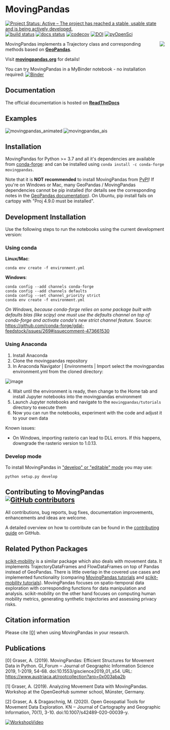 # MovingPandas

[![Project Status: Active – The project has reached a stable, usable state and is being actively developed.](https://www.repostatus.org/badges/latest/active.svg)](https://www.repostatus.org/#active)
[![build status](https://travis-ci.com/anitagraser/movingpandas.svg?branch=master)](https://travis-ci.com/anitagraser/movingpandas)
[![docs status](https://readthedocs.org/projects/movingpandas/badge/?version=latest)](https://movingpandas.readthedocs.io/en/latest/)
[![codecov](https://codecov.io/gh/anitagraser/movingpandas/branch/master/graph/badge.svg)](https://codecov.io/gh/anitagraser/movingpandas)
[![DOI](https://zenodo.org/badge/161995245.svg)](https://zenodo.org/badge/latestdoi/161995245)
[![pyOpenSci](https://camo.githubusercontent.com/63ff31cdb80a06361e53ac2b9ac0d184118ebd0b/68747470733a2f2f74696e7975726c2e636f6d2f7932326e62387570)](https://github.com/pyOpenSci/software-review/issues/18)

<img align="right" src="https://anitagraser.github.io/movingpandas/pics/movingpandas.png">

MovingPandas implements a Trajectory class and corresponding methods based on **[GeoPandas](https://geopandas.org)**.

Visit **[movingpandas.org](http://movingpandas.org)** for details! 

You can try MovingPandas in a MyBinder notebook - no installation required: [![Binder](https://mybinder.org/badge_logo.svg)](https://mybinder.org/v2/gh/anitagraser/movingpandas/binder-tag?filepath=tutorials/0_getting_started.ipynb)


## Documentation

The official documentation is hosted on **[ReadTheDocs](https://movingpandas.readthedocs.io)**


## Examples

![movingpandas_animated](https://user-images.githubusercontent.com/590385/89099729-a9f1da00-d3f1-11ea-91c2-904d477fdcb2.gif)
![movingpandas_ais](https://user-images.githubusercontent.com/590385/73123664-5ad67280-3f92-11ea-8b42-02a0135f0f5c.PNG)

## Installation

MovingPandas for Python >= 3.7 and all it's dependencies are available from [conda-forge](https://anaconda.org/conda-forge/movingpandas): and can be installed using `conda install -c conda-forge movingpandas`.

Note that it is **NOT recommended** to install MovingPandas from [PyPI](https://pypi.org/project/movingpandas/)!
If you're on Windows or Mac, many GeoPandas / MovingPandas dependencies cannot be pip installed 
(for details see the corresponding notes in the [GeoPandas documentation](https://geopandas.readthedocs.io/en/latest/install.html#installing-with-pip)).
On Ubuntu, pip install fails on cartopy with "Proj 4.9.0 must be installed".

## Development Installation 

Use the following steps to run the notebooks using the current development version:

### Using conda

**Linux/Mac**:  

```
conda env create -f environment.yml
```

**Windows**: 

```
conda config --add channels conda-forge
conda config --add channels defaults
conda config --set channel_priority strict
conda env create -f environment.yml
```

*On Windows, because conda-forge relies on some package built with defaults blas (like scipy) one must use the defaults channel on top of conda-forge and activate conda's new strict channel feature.* Source: https://github.com/conda-forge/gdal-feedstock/issues/269#issuecomment-473661530

### Using Anaconda

1. Install Anaconda
2. Clone the movingpandas repository
3. In Anaconda Navigator | Environments | Import select the movingpandas environment.yml from the cloned directory:

![image](https://user-images.githubusercontent.com/590385/62143367-2db14c00-b2f0-11e9-8cb9-fb7993b7f62e.png)

4. Wait until the environment is ready, then change to the Home tab and install Jupyter notebooks into the movingpandas environment
5. Launch Jupyter notebooks and navigate to the `movingpandas/tutorials` directory to execute them
6. Now you can run the notebooks, experiment with the code and adjust it to your own data

Known issues:

* On Windows, importing rasterio can lead to DLL errors. If this happens, downgrade the rasterio version to 1.0.13.

### Develop mode

To install MovingPandas in ["develop" or "editable" mode](https://python-packaging-tutorial.readthedocs.io/en/latest/setup_py.html#develop-mode) you may use: 



```
python setup.py develop
```

## Contributing to MovingPandas [![GitHub contributors](https://img.shields.io/github/contributors/anitagraser/movingpandas.svg)](https://github.com/anitagraser/movingpandas/graphs/contributors)

All contributions, bug reports, bug fixes, documentation improvements, enhancements and ideas are welcome.

A detailed overview on how to contribute can be found in the [contributing guide](https://github.com/anitagraser/movingpandas/blob/master/CONTRIBUTING.md) on GitHub.

## Related Python Packages

[scikit-mobility](https://github.com/scikit-mobility/scikit-mobility) is a similar package which also deals with movement data. 
It implements TrajectoryDataFrames and FlowDataFrames on top of Pandas instead of GeoPandas. 
There is little overlap in the covered use cases and implemented functionality (comparing 
[MovingPandas tutorials](https://github.com/anitagraser/movingpandas/tree/master/tutorials) and 
[scikit-mobility tutorials](https://github.com/scikit-mobility/scikit-mobility/tree/master/tutorial)). 
MovingPandas focuses on spatio-temporal data exploration with corresponding functions for data manipulation and analysis. 
scikit-mobility on the other hand focuses on computing human mobility metrics, generating synthetic trajectories 
and assessing privacy risks.

## Citation information

Please cite [[0]](#publications) when using MovingPandas in your research.

## Publications

[0] Graser, A. (2019). MovingPandas: Efficient Structures for Movement Data in Python. GI_Forum ‒ Journal of Geographic Information Science 2019, 1-2019, 54-68. doi:10.1553/giscience2019_01_s54. URL: https://www.austriaca.at/rootcollection?arp=0x003aba2b

[1] Graser, A. (2019). Analyzing Movement Data with MovingPandas. Workshop at the OpenGeoHub summer school, Münster, Germany.

[2] Graser, A. & Dragaschnig, M. (2020). Open Geospatial Tools for Movement Data Exploration. KN ‒ Journal of Cartography and Geographic Information, 70(1), 3-10. doi:10.1007/s42489-020-00039-y.

[![WorkshopVideo](https://user-images.githubusercontent.com/590385/67161044-f08cb100-f356-11e9-8799-f972175ec7f4.png)](http://www.youtube.com/watch?v=qeLQfnpJV1g "Anita Graser: Analyzing movement data")
